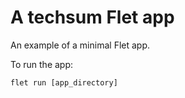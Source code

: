 # A techsum Flet app

An example of a minimal Flet app.

To run the app:

```
flet run [app_directory]
```
